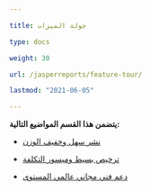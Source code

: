 ```yaml
---

title: جولة الميزات

type: docs

weight: 30

url: /jasperreports/feature-tour/

lastmod: "2021-06-05"

---
```




**يتضمن هذا القسم المواضيع التالية:**



- [نشر سهل وخفيف الوزن](/pdf/jasperreports/easy-and-lightweight-deployment/)

- [ترخيص بسيط وميسور التكلفة](/pdf/jasperreports/simple-and-affordable-licensing/)

- [دعم فني مجاني عالمي المستوى](/pdf/jasperreports/world-class-free-technical-support/)